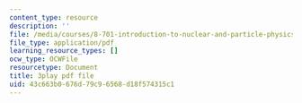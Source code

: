 ```yaml
---
content_type: resource
description: ''
file: /media/courses/8-701-introduction-to-nuclear-and-particle-physics-fall-2020/43c663b0676d79c96568d18f574315c1_JWnQZrnRUGM.pdf
file_type: application/pdf
learning_resource_types: []
ocw_type: OCWFile
resourcetype: Document
title: 3play pdf file
uid: 43c663b0-676d-79c9-6568-d18f574315c1
---
```

